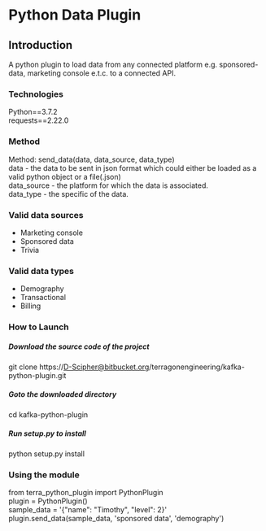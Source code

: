 # Python Data Plugin

## Introduction
A python plugin to load data from any connected platform e.g. sponsored-data, marketing console e.t.c.
to a connected API.

### Technologies
Python==3.7.2  
requests==2.22.0

### Method
Method: send_data(data, data_source, data_type)  
data - the data to be sent in json format which could either be loaded as a valid python object or a file(.json)  
data_source - the platform for which the data is associated.  
data_type - the specific of the data.

### Valid data sources
- Marketing console 
- Sponsored data
- Trivia
### Valid data types
- Demography
- Transactional
- Billing


### How to Launch
##### Download the source code of the project  
git clone https://D-Scipher@bitbucket.org/terragonengineering/kafka-python-plugin.git  
##### Goto the downloaded directory
cd kafka-python-plugin
##### Run setup.py to install
python setup.py install  
### Using the module
from terra_python_plugin import PythonPlugin  
plugin = PythonPlugin()  
sample_data = '{"name": "Timothy", "level": 2}'  
plugin.send_data(sample_data, 'sponsored data', 'demography')  
